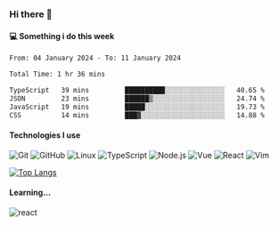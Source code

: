 ### Hi there 👋

#### 💻 Something i do this week

<!--START_SECTION:waka-->

```txt
From: 04 January 2024 - To: 11 January 2024

Total Time: 1 hr 36 mins

TypeScript   39 mins         ██████████░░░░░░░░░░░░░░░   40.65 %
JSON         23 mins         ██████▒░░░░░░░░░░░░░░░░░░   24.74 %
JavaScript   19 mins         █████░░░░░░░░░░░░░░░░░░░░   19.73 %
CSS          14 mins         ███▓░░░░░░░░░░░░░░░░░░░░░   14.88 %
```

<!--END_SECTION:waka-->


#### Technologies I use
![Git](https://img.shields.io/badge/-Git-222222?style=flat&logo=git&logoColor=F05032)
![GitHub](https://img.shields.io/badge/-GitHub-181717?style=flat&logo=github)
![Linux](https://img.shields.io/badge/-Linux-222222?style=flat&logo=linux&logoColor=FCC624)
![TypeScript](https://img.shields.io/badge/-TypeScript-000000?style=flat&logo=typescript)
![Node.js](https://img.shields.io/badge/-Node.js-222222?style=flat&logo=node.js&logoColor=339933)
![Vue](https://img.shields.io/badge/-Vue-222222?style=flat&logo=Vue.js&logoColor=4FC08D)
![React](https://img.shields.io/badge/-React-222222?style=flat&logo=React&logoColor=blue)
![Vim](https://img.shields.io/badge/-Vim-222222?style=flat&logo=Vim&logoColor=green)

[![Top Langs](https://github-readme-stats.vercel.app/api/top-langs/?username=GodlessLiu&layout=compact)](https://github.com/anuraghazra/github-readme-stats)
#### Learning...
![react](https://img.shields.io/badge/react-18-blue.svg)
